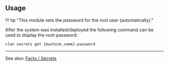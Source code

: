 ## Usage

!!! tip "This module sets the password for the root user (automatically)."

After the system was installed/deployed the following command can be used to display the root-password:

```bash
clan secrets get {machine_name}-password
```

---

See also: [Facts / Secrets](../../getting-started/secrets.md)

